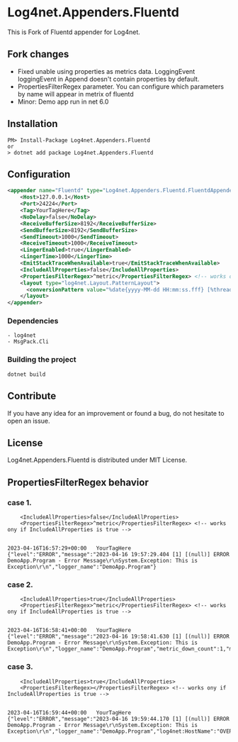 
# Log4net.Appenders.Fluentd
This is Fork of Fluentd appender for Log4net.

## Fork changes
   - Fixed unable using properties as metrics data. LoggingEvent loggingEvent in Append doesn't contain properties by default.
   - PropertiesFilterRegex parameter. You can configure which parameters by name will appear in metrix of fluentd
   - Minor: Demo app run in net 6.0

## Installation

    PM> Install-Package Log4net.Appenders.Fluentd
    or
    > dotnet add package Log4net.Appenders.Fluentd

##  Configuration

```xml
<appender name="Fluentd" type="Log4net.Appenders.Fluentd.FluentdAppender, Log4net.Appenders.Fluentd">
    <Host>127.0.0.1</Host>
    <Port>24224</Port>
    <Tag>YourTagHere</Tag>
    <NoDelay>false</NoDelay>
    <ReceiveBufferSize>8192</ReceiveBufferSize>
    <SendBufferSize>8192</SendBufferSize>
    <SendTimeout>1000</SendTimeout>
    <ReceiveTimeout>1000</ReceiveTimeout>
    <LingerEnabled>true</LingerEnabled>
    <LingerTime>1000</LingerTime>
    <EmitStackTraceWhenAvailable>true</EmitStackTraceWhenAvailable>
    <IncludeAllProperties>false</IncludeAllProperties>
    <PropertiesFilterRegex>^metric</PropertiesFilterRegex> <!-- works ony if IncludeAllProperties is true -->
    <layout type="log4net.Layout.PatternLayout">
      <conversionPattern value="%date{yyyy-MM-dd HH:mm:ss.fff} [%thread] [%property{Context}] %-5level %logger - %message%newline" />
    </layout>
</appender>
```
  

### Dependencies

    - log4net
    - MsgPack.Cli

### Building the project

    dotnet build

## Contribute

If you have any idea for an improvement or found a bug, do not hesitate to open an issue.


## License

Log4net.Appenders.Fluentd is distributed under MIT License.

##  PropertiesFilterRegex behavior
 ### case 1.
```
    <IncludeAllProperties>false</IncludeAllProperties>
    <PropertiesFilterRegex>^metric</PropertiesFilterRegex> <!-- works ony if IncludeAllProperties is true -->


2023-04-16T16:57:29+00:00	YourTagHere	{"level":"ERROR","message":"2023-04-16 19:57:29.404 [1] [(null)] ERROR DemoApp.Program - Error Message\r\nSystem.Exception: This is Exception\r\n","logger_name":"DemoApp.Program"}
```
 ### case 2.
```
    <IncludeAllProperties>true</IncludeAllProperties>
    <PropertiesFilterRegex>^metric</PropertiesFilterRegex> <!-- works ony if IncludeAllProperties is true -->


2023-04-16T16:58:41+00:00	YourTagHere	{"level":"ERROR","message":"2023-04-16 19:58:41.630 [1] [(null)] ERROR DemoApp.Program - Error Message\r\nSystem.Exception: This is Exception\r\n","logger_name":"DemoApp.Program","metric_down_count":1,"metric_managed_thread_id":1}
```
 ### case 3.
```
    <IncludeAllProperties>true</IncludeAllProperties>
    <PropertiesFilterRegex></PropertiesFilterRegex> <!-- works ony if IncludeAllProperties is true -->


2023-04-16T16:59:44+00:00	YourTagHere	{"level":"ERROR","message":"2023-04-16 19:59:44.170 [1] [(null)] ERROR DemoApp.Program - Error Message\r\nSystem.Exception: This is Exception\r\n","logger_name":"DemoApp.Program","log4net:HostName":"OVERZOO","log4net:Identity":"","log4net:UserName":"OVERZOO\\overzoo","animal":"Zebra","metric_down_count":1}
```
